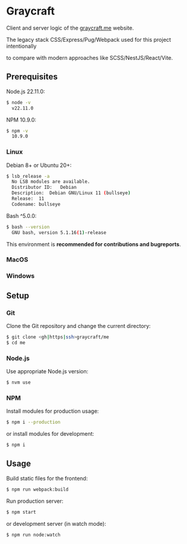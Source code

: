 # Graycraft

Client and server logic of the [graycraft.me](https://graycraft.me) website.

The legacy stack CSS/Express/Pug/Webpack used for this project intentionally

to compare with modern approaches like SCSS/NestJS/React/Vite.

## Prerequisites

Node.js 22.11.0:

```bash
$ node -v
  v22.11.0
```

NPM 10.9.0:

```bash
$ npm -v
  10.9.0
```

### Linux

Debian 8+ or Ubuntu 20+:

```bash
$ lsb_release -a
  No LSB modules are available.
  Distributor ID:	Debian
  Description:	Debian GNU/Linux 11 (bullseye)
  Release:	11
  Codename:	bullseye
```

Bash ^5.0.0:

```bash
$ bash --version
  GNU bash, version 5.1.16(1)-release
```

This environment is **recommended for contributions and bugreports**.

### MacOS

### Windows

## Setup

### Git

Clone the Git repository and change the current directory:

```bash
$ git clone <gh|https|ssh>graycraft/me
$ cd me
```

### Node.js

Use appropriate Node.js version:

```bash
$ nvm use
```

### NPM

Install modules for production usage:

```bash
$ npm i --production
```

or install modules for development:

```bash
$ npm i
```

## Usage

Build static files for the frontend:

```bash
$ npm run webpack:build
```

Run production server:

```bash
$ npm start
```

or development server (in watch mode):

```bash
$ npm run node:watch
```
